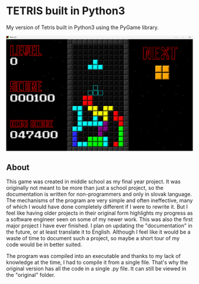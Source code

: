 # TETRIS built in Python3

My version of Tetris built in Python3 using the PyGame library. 

![Project Banner](images/showcase.png)

## About
This game was created in middle school as my final year project. It was originally not meant to be more than just a school project, so the documentation is written for non-programmers and only in slovak language. The mechanisms of the program are very simple and often ineffective, many of which I would have done completely different if I were to rewrite it. But I feel like having older projects in their original form highlights my progress as a software engineer seen on some of my newer work. This was also the first major project I have ever finished. I plan on updating the "documentation" in the future, or at least translate it to English. Although I feel like it would be a waste of time to document such a project, so maybe a short tour of my code would be in better suited. 

The program was compiled into an executable and thanks to my lack of knowledge at the time, I had to compile it from a single file. That's why the original version has all the code in a single .py file. It can still be viewed in the "original" folder.